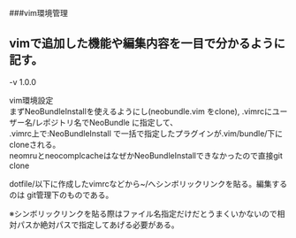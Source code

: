 ###vim環境管理

vimで追加した機能や編集内容を一目で分かるように記す。
---

-v 1.0.0

vim環境設定  
まずNeoBundleInstallを使えるようにし(neobundle.vim をclone), .vimrcにユーザー名/レポジトリ名でNeoBundle に指定して、  
.vimrc上で:NeoBundleInstall で一括で指定したプラグインが.vim/bundle/下にcloneされる。  
neomruとneocomplcacheはなぜかNeoBundleInstallできなかったので直接git clone  
  
dotfile/以下に作成したvimrcなどから~/へシンボリックリンクを貼る。編集するのは
git管理下のものである。  
  
  ※シンボリックリンクを貼る際はファイル名指定だけだとうまくいかないので相対パスか絶対パスで指定してあげる必要がある。
